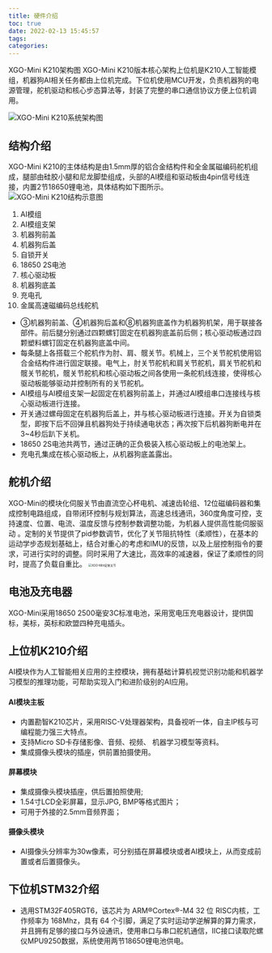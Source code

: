 ```yaml
---
title: 硬件介绍
toc: true
date: 2022-02-13 15:45:57
tags:
categories: 
---
```


XGO-Mini K210架构图
XGO-Mini K210版本核心架构上位机是K210人工智能模组，机器狗AI相关任务都由上位机完成。下位机使用MCU开发，负责机器狗的电源管理，舵机驱动和核心步态算法等，封装了完整的串口通信协议方便上位机调用。

![XGO-Mini K210系统架构图](./jiagou.png)

## 结构介绍
XGO-Mini K210的主体结构是由1.5mm厚的铝合金结构件和全金属磁编码舵机组成，腿部由硅胶小腿和尼龙脚垫组成，头部的AI模组和驱动板由4pin信号线连接，内置2节18650锂电池，具体结构如下图所示。
![XGO-Mini K210结构示意图](./jiegou.png)

1. AI模组
2. AI模组支架
3. 机器狗前盖
4. 机器狗后盖
5. 自锁开关
6. 18650 2S电池
7. 核心驱动板
8. 机器狗底盖
9. 充电孔
10. 金属高速磁编码总线舵机

- ③机器狗前盖、④机器狗后盖和⑧机器狗底盖作为机器狗机架，用于联接各部件。前后腿分别通过四颗螺钉固定在机器狗底盖前后侧；核心驱动板通过四颗塑料螺钉固定在机器狗底盖中间。
- 每条腿上各搭载三个舵机作为肘、肩、髋关节。机械上，三个关节舵机使用铝合金结构件进行固定联接。电气上，肘关节舵机和肩关节舵机，肩关节舵机和髋关节舵机，髋关节舵机和核心驱动板之间各使用一条舵机线连接，使得核心驱动板能够驱动并控制所有的关节舵机。
- AI模组与AI模组支架一起固定在机器狗前盖上，并通过AI模组串口连接线与核心驱动板进行连接。
- 开关通过螺母固定在机器狗后盖上，并与核心驱动板进行连接。开关为自锁类型，即按下后不回弹且机器狗处于持续通电状态；再次按下后机器狗断电并在3~4秒后趴下关机。
- 18650 2S电池共两节，通过正确的正负极装入核心驱动板上的电池架上。
- 充电孔集成在核心驱动板上，从机器狗底盖露出。

## 舵机介绍
XGO-Mini的模块化伺服关节由直流空心杯电机、减速齿轮组、12位磁编码器和集成控制电路组成，自带闭环控制与规划算法，高速总线通讯，360度角度可控，支持速度、位置、电流、温度反馈与控制参数调整功能，为机器人提供高性能伺服驱动 。定制的关节提供了pid参数调节，优化了关节阻抗特性（柔顺性），在基本的运动学步态规划基础上，结合对重心的考虑和IMU的反馈，以及上层控制指令的要求，可进行实时的调整。同时采用了大速比，高效率的减速器，保证了柔顺性的同时，提高了负载自重比。
<img src="./3032.png" alt="XGO-Mini定制关节" style="zoom:40%;" />

## 电池及充电器
XGO-Mini采用18650 2500毫安3C标准电池，采用宽电压充电器设计，提供国标，美标，英标和欧盟四种充电插头。

## 上位机K210介绍
AI模块作为人工智能相关应用的主控模块，拥有基础计算机视觉识别功能和机器学习模型的推理功能，可帮助实现入门和进阶级别的AI应用。

#### AI模块主板
- 内置勘智K210芯片，采用RISC-V处理器架构，具备视听一体，自主IP核与可编程能力强三大特点。
- 支持Micro SD卡存储影像、音频、视频、 机器学习模型等资料。
- 集成摄像头模块的插座，供前置拍摄使用。
  
#### 屏幕模块
- 集成摄像头模块插座，供后置拍照使用;
- 1.54寸LCD全彩屏幕，显示JPG, BMP等格式图片；
- 可用于外接的2.5mm音频界面；

#### 摄像头模块
- AI摄像头分辨率为30w像素，可分别插在屏幕模块或者AI模块上，从而变成前置或者后置摄像头。

## 下位机STM32介绍
- 选用STM32F405RGT6，该芯片为 ARM®Cortex®-M4 32 位 RISC内核，工作频率为 168Mhz，具有 64 个引脚，满足了实时运动学逆解算的算力需求，并且拥有足够的接口与外设通讯，使用串口与串口舵机通信，IIC接口读取陀螺仪MPU9250数据，系统使用两节18650锂电池供电。

